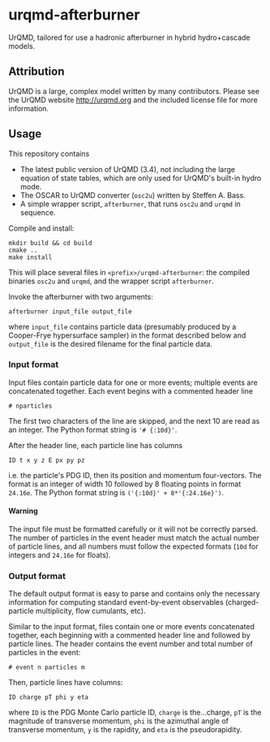 # urqmd-afterburner

UrQMD, tailored for use a hadronic afterburner in hybrid hydro+cascade models.

## Attribution

UrQMD is a large, complex model written by many contributors.
Please see the UrQMD website http://urqmd.org and the included license file for more information.

## Usage

This repository contains

- The latest public version of UrQMD (3.4), not including the large equation of state tables, which are only used for UrQMD's built-in hydro mode.
- The OSCAR to UrQMD converter (`osc2u`) written by Steffen A. Bass.
- A simple wrapper script, `afterburner`, that runs `osc2u` and `urqmd` in sequence.

Compile and install:

    mkdir build && cd build
    cmake ..
    make install

This will place several files in `<prefix>/urqmd-afterburner`: the compiled binaries `osc2u` and `urqmd`, and the wrapper script `afterburner`.

Invoke the afterburner with two arguments:

    afterburner input_file output_file

where `input_file` contains particle data (presumably produced by a Cooper-Frye hypersurface sampler) in the format described below and `output_file` is the desired filename for the final particle data.

### Input format

Input files contain particle data for one or more events; multiple events are concatenated together.
Each event begins with a commented header line

    # nparticles

The first two characters of the line are skipped, and the next 10 are read as an integer.
The Python format string is `'# {:10d}'`.

After the header line, each particle line has columns

    ID t x y z E px py pz

i.e. the particle's PDG ID, then its position and momentum four-vectors.
The format is an integer of width 10 followed by 8 floating points in format `24.16e`.
The Python format string is `('{:10d}' + 8*'{:24.16e}')`.

#### Warning

The input file must be formatted carefully or it will not be correctly parsed.
The number of particles in the event header must match the actual number of particle lines, and all numbers must follow the expected formats (`10d` for integers and `24.16e` for floats).

### Output format

The default output format is easy to parse and contains only the necessary information for computing standard event-by-event observables (charged-particle multiplicity, flow cumulants, etc).

Similar to the input format, files contain one or more events concatenated together, each beginning with a commented header line and followed by particle lines.
The header contains the event number and total number of particles in the event:

    # event n particles m

Then, particle lines have columns:

    ID charge pT phi y eta

where `ID` is the PDG Monte Carlo particle ID, `charge` is the...charge, `pT` is the magnitude of transverse momentum, `phi` is the azimuthal angle of transverse momentum, `y` is the rapidity, and `eta` is the pseudorapidity.
